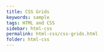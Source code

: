 ```yaml
---
title: CSS Grids
keywords: sample
tags: HTML and CSS
sidebar: html-css
permalink: html-css/css-grids.html
folder: html-css
---
```

